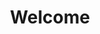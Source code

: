 ---
title: "Welcome"
templateKey: index
carousel:
  - text: Take part in our fun-filled exercise classes run by our fully qualified instructors.
    imageUrl: img/chair-exercises-for-seniors.jpg
  - text: Join one of our affordable summer day trips.
    imageUrl: img/walking.jpeg
  - text: Come along to our monthly relaxed and informal social evenings.
    imageUrl: img/cafe.jpeg

---